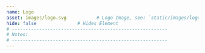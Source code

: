 ```yaml
---
name: Logo
asset: images/logo.svg           # Logo Image, see: `static/images/logo.svg`
hide: false               # Hides Element
# ---------------------------------------------------------
# Notes:
# ---------------------------------------------------------
---
```

